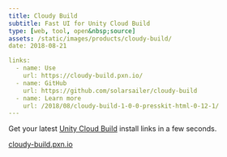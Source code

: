 ```yaml
---
title: Cloudy Build
subtitle: Fast UI for Unity Cloud Build
type: [web, tool, open&nbsp;source]
assets: /static/images/products/cloudy-build/
date: 2018-08-21

links:
  - name: Use
    url: https://cloudy-build.pxn.io/
  - name: GitHub
    url: https://github.com/solarsailer/cloudy-build
  - name: Learn more
    url: /2018/08/cloudy-build-1-0-0-presskit-html-0-12-1/
---
```


Get your latest [Unity Cloud Build](https://developer.cloud.unity3d.com/build/) install links in a few seconds.

[cloudy-build.pxn.io](https://cloudy-build.pxn.io)
